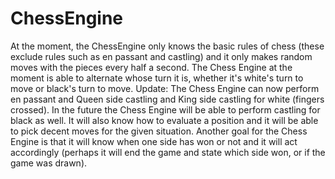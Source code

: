 # ChessEngine
At the moment, the ChessEngine only knows the basic rules of chess (these exclude rules such as en passant and castling) and it only makes random moves with the pieces every half a second. 
The Chess Engine at the moment is able to alternate whose turn it is, whether it's white's turn to move or black's turn to move.
Update: The Chess Engine can now perform en passant and Queen side castling and King side castling for white (fingers crossed).
In the future the Chess Engine will be able to perform castling for black as well.
It will also know how to evaluate a position and it will be able to pick decent moves for the given situation.
Another goal for the Chess Engine is that it will know when one side has won or not and it will act accordingly (perhaps it will end the game and state which side won, or if the game was drawn).
